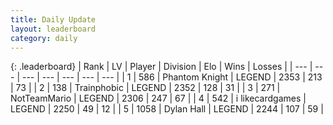 ```yaml
---
title: Daily Update
layout: leaderboard
category: daily
---
```


{: .leaderboard}
| Rank | LV | Player | Division | Elo | Wins | Losses |
| --- | --- | --- | --- | --- | --- | --- |
| <span data-change="2">1</span> | 586 | <span title="ID: 742939">Phantom Knight</span> | LEGEND | <span data-change="48">2353</span> | <span data-change="17">213</span> | <span data-change="1">73</span> |
| <span data-change="-1">2</span> | 138 | <span title="ID: 744981">Trainphobic</span> | LEGEND | <span data-change="0">2352</span> | <span data-change="0">128</span> | <span data-change="0">31</span> |
| <span data-change="-1">3</span> | 271 | <span title="ID: 195293">NotTeamMario</span> | LEGEND | <span data-change="-6">2306</span> | <span data-change="15">247</span> | <span data-change="6">67</span> |
| <span data-change="0">4</span> | 542 | <span title="ID: 700593">i likecardgames</span> | LEGEND | <span data-change="0">2250</span> | <span data-change="0">49</span> | <span data-change="0">12</span> |
| <span data-change="0">5</span> | 1058 | <span title="ID: 174294">Dylan Hall</span> | LEGEND | <span data-change="2">2244</span> | <span data-change="3">107</span> | <span data-change="1">59</span> |